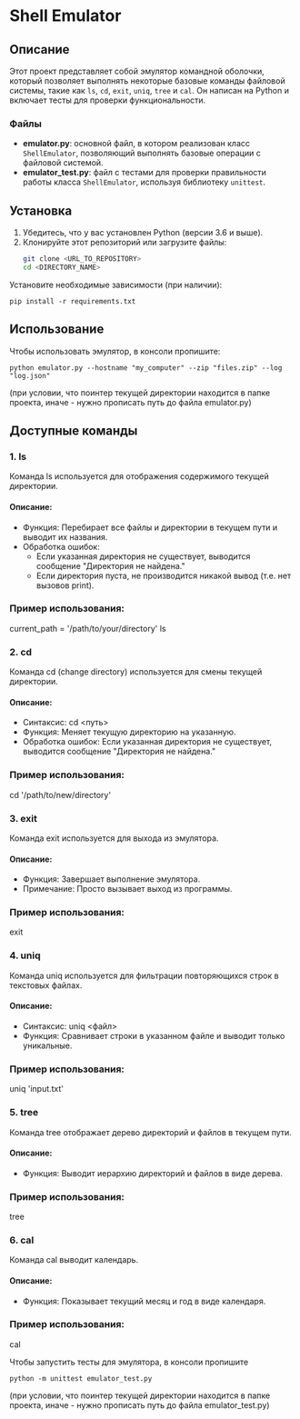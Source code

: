 # Shell Emulator

## Описание
Этот проект представляет собой эмулятор командной оболочки, который позволяет выполнять некоторые базовые команды файловой системы, такие как `ls`, `cd`, `exit`, `uniq`, `tree` и `cal`. Он написан на Python и включает тесты для проверки функциональности.

### Файлы
- **emulator.py**: основной файл, в котором реализован класс `ShellEmulator`, позволяющий выполнять базовые операции с файловой системой.
- **emulator_test.py**: файл с тестами для проверки правильности работы класса `ShellEmulator`, используя библиотеку `unittest`.

## Установка

1. Убедитесь, что у вас установлен Python (версии 3.6 и выше).
2. Клонируйте этот репозиторий или загрузите файлы:
   ```bash
   git clone <URL_TO_REPOSITORY>
   cd <DIRECTORY_NAME>
   ```
Установите необходимые зависимости (при наличии):

  ```pip install -r requirements.txt```

## Использование

Чтобы использовать эмулятор, в консоли пропишите:

```python emulator.py --hostname "my_computer" --zip "files.zip" --log "log.json"```

(при условии, что поинтер текущей директории находится в папке проекта, иначе - нужно прописать путь до файла emulator.py)

## Доступные команды

### 1. ls
Команда ls используется для отображения содержимого текущей директории.

#### Описание:
- Функция: Перебирает все файлы и директории в текущем пути и выводит их названия.
- Обработка ошибок: 
  - Если указанная директория не существует, выводится сообщение "Директория не найдена."
  - Если директория пуста, не производится никакой вывод (т.е. нет вызовов print).

### Пример использования:

current_path = '/path/to/your/directory'
ls

### 2. cd
Команда cd (change directory) используется для смены текущей директории.

#### Описание:
- Синтаксис: cd <путь>
- Функция: Меняет текущую директорию на указанную.
- Обработка ошибок: Если указанная директория не существует, выводится сообщение "Директория не найдена."

### Пример использования:

cd '/path/to/new/directory'

### 3. exit
Команда exit используется для выхода из эмулятора.

#### Описание:
- Функция: Завершает выполнение эмулятора.
- Примечание: Просто вызывает выход из программы.

### Пример использования:

exit

### 4. uniq
Команда uniq используется для фильтрации повторяющихся строк в текстовых файлах.

#### Описание:
- Синтаксис: uniq <файл>
- Функция: Сравнивает строки в указанном файле и выводит только уникальные.

### Пример использования:

uniq 'input.txt'

### 5. tree
Команда tree отображает дерево директорий и файлов в текущем пути.

#### Описание:
- Функция: Выводит иерархию директорий и файлов в виде дерева.

### Пример использования:

tree

### 6. cal
Команда cal выводит календарь.

#### Описание:
- Функция: Показывает текущий месяц и год в виде календаря.

### Пример использования:

cal

Чтобы запустить тесты для эмулятора, в консоли пропишите

```python -m unittest emulator_test.py```

(при условии, что поинтер текущей директории находится в папке проекта, иначе - нужно прописать путь до файла emulator_test.py)
